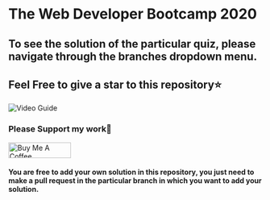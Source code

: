 # The Web Developer Bootcamp 2020
## To see the solution of the particular quiz, please navigate through the branches dropdown menu.
## Feel Free to give a star to this repository⭐

![Video Guide](./guide.gif)

### Please Support my work🙏
<a href="https://www.buymeacoffee.com/thefierycoder" target="_blank"><img src="https://cdn.buymeacoffee.com/buttons/default-orange.png" alt="Buy Me A Coffee" height="31" width="124"></a>

#### You are free to add your own solution in this repository, you just need to make a pull request in the particular branch in which you want to add your solution.

